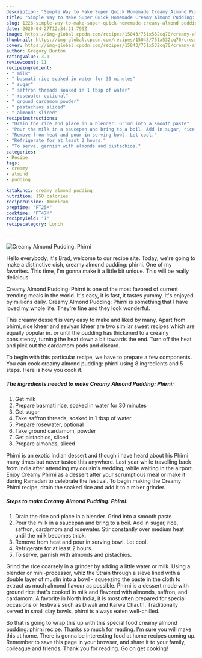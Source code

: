 ```yaml
---
description: "Simple Way to Make Super Quick Homemade Creamy Almond Pudding: Phirni"
title: "Simple Way to Make Super Quick Homemade Creamy Almond Pudding: Phirni"
slug: 1226-simple-way-to-make-super-quick-homemade-creamy-almond-pudding-phirni
date: 2020-04-27T12:34:21.799Z
image: https://img-global.cpcdn.com/recipes/15043/751x532cq70/creamy-almond-pudding-phirni-recipe-main-photo.jpg
thumbnail: https://img-global.cpcdn.com/recipes/15043/751x532cq70/creamy-almond-pudding-phirni-recipe-main-photo.jpg
cover: https://img-global.cpcdn.com/recipes/15043/751x532cq70/creamy-almond-pudding-phirni-recipe-main-photo.jpg
author: Gregory Burton
ratingvalue: 3.1
reviewcount: 11
recipeingredient:
- " milk"
- " basmati rice soaked in water for 30 minutes"
- " sugar"
- " saffron threads soaked in 1 tbsp of water"
- " rosewater optional"
- " ground cardamom powder"
- " pistachios sliced"
- " almonds sliced"
recipeinstructions:
- "Drain the rice and place in a blender. Grind into a smooth paste"
- "Pour the milk in a saucepan and bring to a boil. Add in sugar, rice, saffron, cardamom and rosewater. Stir constantly over medium heat until the milk becomes thick."
- "Remove from heat and pour in serving bowl. Let cool."
- "Refrigerate for at least 2 hours."
- "To serve, garnish with almonds and pistachios."
categories:
- Recipe
tags:
- creamy
- almond
- pudding

katakunci: creamy almond pudding 
nutrition: 158 calories
recipecuisine: American
preptime: "PT25M"
cooktime: "PT47M"
recipeyield: "1"
recipecategory: Lunch

---
```



![Creamy Almond Pudding: Phirni](https://img-global.cpcdn.com/recipes/15043/751x532cq70/creamy-almond-pudding-phirni-recipe-main-photo.jpg)

Hello everybody, it's Brad, welcome to our recipe site. Today, we're going to make a distinctive dish, creamy almond pudding: phirni. One of my favorites. This time, I'm gonna make it a little bit unique. This will be really delicious.

Creamy Almond Pudding: Phirni is one of the most favored of current trending meals in the world. It's easy, it is fast, it tastes yummy. It's enjoyed by millions daily. Creamy Almond Pudding: Phirni is something that I have loved my whole life. They're fine and they look wonderful.

This creamy dessert is very easy to make and liked by many. Apart from phirni, rice kheer and seviyan kheer are two similar sweet recipes which are equally popular in. or until the pudding has thickened to a creamy consistency, turning the heat down a bit towards the end. Turn off the heat and pick out the cardamom pods and discard.


To begin with this particular recipe, we have to prepare a few components. You can cook creamy almond pudding: phirni using 8 ingredients and 5 steps. Here is how you cook it.

<!--inarticleads1-->

##### The ingredients needed to make Creamy Almond Pudding: Phirni:

1. Get  milk
1. Prepare  basmati rice, soaked in water for 30 minutes
1. Get  sugar
1. Take  saffron threads, soaked in 1 tbsp of water
1. Prepare  rosewater, optional
1. Take  ground cardamom, powder
1. Get  pistachios, sliced
1. Prepare  almonds, sliced


Phirni is an exotic Indian dessert and though i have heard about his Phirni many times but never tasted this anywhere. Last year while travelling back from India after attending my cousin&#39;s wedding, while waiting in the airport. Enjoy Creamy Phirni as a dessert after your scrumptious meal or make it during Ramadan to celebrate the festival. To begin making the Creamy Phirni recipe, drain the soaked rice and add it to a mixer grinder. 

<!--inarticleads2-->

##### Steps to make Creamy Almond Pudding: Phirni:

1. Drain the rice and place in a blender. Grind into a smooth paste
1. Pour the milk in a saucepan and bring to a boil. Add in sugar, rice, saffron, cardamom and rosewater. Stir constantly over medium heat until the milk becomes thick.
1. Remove from heat and pour in serving bowl. Let cool.
1. Refrigerate for at least 2 hours.
1. To serve, garnish with almonds and pistachios.


Grind the rice coarsely in a grinder by adding a little water or milk. Using a blender or mini-processor, whiz the Strain through a sieve lined with a double layer of muslin into a bowl - squeezing the paste in the cloth to extract as much almond flavour as possible. Phirni is a dessert made with ground rice that&#39;s cooked in milk and flavored with almonds, saffron, and cardamom. A favorite in North India, it is most often prepared for special occasions or festivals such as Diwali and Karwa Chauth. Traditionally served in small clay bowls, phirni is always eaten well-chilled. 

So that is going to wrap this up with this special food creamy almond pudding: phirni recipe. Thanks so much for reading. I'm sure you will make this at home. There is gonna be interesting food at home recipes coming up. Remember to save this page in your browser, and share it to your family, colleague and friends. Thank you for reading. Go on get cooking!
